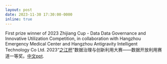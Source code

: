 ```yaml
---
layout: post
date: 2023-11-30 17:30:00-0000
inline: true
---
```


First prize winner of 2023 Zhijiang Cup - Data Data Governance and Innovative Utilization Competition, in collaboration with Hangzhou Emergency Medical Center and Hangzhou Antigravity Intelligent Technology Co Ltd. 2023“[之江杯](https://odic.zjzwfw.gov.cn/)”数据治理与创新利用大赛——数据开放利用赛道一等奖。[中文ppt](/assets/files/zhijiang_cup.pdf).

